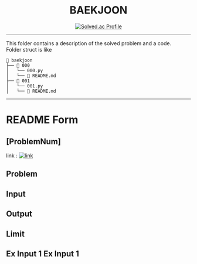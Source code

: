 # <center> BAEKJOON </center>
<center>

[![Solved.ac Profile](http://mazassumnida.wtf/api/v2/generate_badge?boj=ksp317)](https://solved.ac/ksp317/)
</center>
<hr>
This folder contains a description of the solved problem and a code.

<br>
Folder struct is like

```
📂 baekjoon  
├── 📂 000  
│   └── 000.py
│   └── 📄 README.md 
├── 📂 001  
│   └── 001.py
│   └── 📄 README.md   
```
<hr>

# README Form

## [ProblemNum]
link : [![link]()](linkhere)

## Problem

## Input

## Output

## Limit

## Ex Input 1 Ex Input 1
